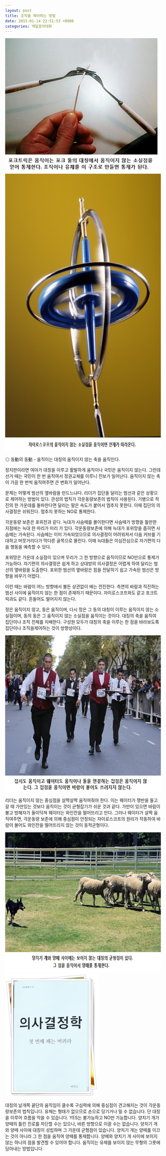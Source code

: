 ```yaml
---
layout: post
title: 조직을 제어하는 방법
date: 2015-01-14 22:51:53 +0900
categories: 깨달음의대화
---
```


<img src="files/attach/images/198/253/556/48.jpg" alt="48.jpg" width="511" height="434" /> 

<img src="files/attach/images/198/253/556/49.jpg" alt="49.jpg" width="709" height="893" />

  






◎ 동動의 동動 - 움직이는 대칭의 움직이지 않는 축을 움직인다.

  


정치판이라면 여야가 대칭을 이루고 활발하게 움직이나 국민은 움직이지 않는다. 그런데 선거 때는 국민이 한 번 움직여서 정권교체를 이루니 진보가 일어난다. 움직이지 않는 축이 가끔 한 번씩 움직여주면 큰 변화가 일어난다.

  


문제는 어떻게 범선의 옆바람을 만드느냐다. 리더가 집단을 달리는 범선과 같은 상황으로 제어하는 방법이 있다. 관성의 법칙가 각운동량보존의 법칙이 사용된다. 기병으로 적진의 한 가운데를 돌파한다면 달리는 말은 속도가 붙어서 멈추지 못한다. 이때 집단의 의사결정은 쉬워진다. 멈추지 못하는 NO로 통제한다.

  


각운동량 보존은 포위전과 같다. 늑대가 사슴떼를 몰이한다면 사슴떼가 방향을 틀만한 지점에는 늑대 한 마리가 미리 가 있다. 각운동량보존에 의해 늑대가 포위망을 좁히면 사슴떼는 가속된다. 사슴떼는 이미 가속되었으므로 의사결정이 어려워져서 다음 커브를 기대하고 머뭇거리다가 막다른 골목으로 몰린다. 이때 늑대들은 이심전심으로 자기편의 다음 행동을 예측할 수 있다.

  


포위망은 가운데 소실점이 있으며 무리가 그 한 방향으로 움직이므로 NO만으로 통제가 가능하다. 자기편의 의사결정은 쉽게 하고 상대방의 의사결정은 어렵게 하여 달리는 범선의 옆바람을 도출한다. 포위한 범선의 옆바람은 힘을 전달하기 쉽고 가속된 범선은 방향을 바꾸기 어렵다.

  


이런 때는 바람이 어느 방향에서 불든 상관없이 배는 전진한다. 측면의 바람과 직진하는 범선 사이에 움직이지 않는 한 점이 존재하기 때문이다. 자이로스코프와도 같고 포크트릭과도 같다. 흔들어도 떨어지지 않는다. 

  


정은 움직이지 않고, 동은 움직이며, 다시 정은 그 동의 대칭이 이루는 움직이지 않는 소실점이며, 동의 동은 그 움직이지 않는 소실점을 움직이는 것이다. 대칭의 축을 움직여 집단이나 조직 전체를 지배한다. 구성원 모두가 대칭의 축을 이루는 한 점을 바라보도록집단이나 조직을제어하는 것이 방향성이다.

  


  


<img src="files/attach/images/198/253/556/50.jpg" alt="50.jpg" width="600" height="504" />

  


리더는 움직이지 않는 중심점을 살짝살짝 움직여줘야 한다. 이는 웨이터가 쟁반을 들고갈 때 가만있는 것보다 움직이는 것이 균형잡기가 쉬운 것과 같다. 가만이 있으면 바람이 불고 방해자가 들이닥쳐 웨이터는 와인잔을 떨어뜨리고 만다. 그러나 웨이터가 살짝 움직여주면, 각운동량 보존에 의해 중심점이 안정되는 자이로스코프의 원리가 작동하여 바람이 불어도 와인잔을 떨어뜨리지 않는 것이 동적균형이다.

  



<img src="files/attach/images/198/253/556/51.jpg" alt="51.jpg" width="698" height="452" />   
  



<img src="files/attach/images/198/253/556/111.JPG" alt="111.JPG" width="300" height="397" />   


  


대칭의 날개쪽 끝단의 움직임이 클수록 구심력에 의해 중심점이 견고해지는 것이 각운동량보존의 법칙입니다. 유체는 형태가 없으므로 손으로 당기거나 밀 수 없습니다. 단 대칭을 이루어 흐름을 막을 수 있습니다. YES는 불가능하고 NO만 가능합니다. 양치기 개가 양떼의 틀린 진로를 차단할 수는 있으나, 바른 방향으로 이끌 수는 없습니다. 양치기 개와 양떼 사이에 대칭이 성립하며 그 가운데 균형점이 있습니다. 양치기 개는 양떼를 이끄는 것이 아니라 그 한 점을 움직여 양떼를 통제합니다. 양떼와 양치기 개 사이에 보이지 않는 하나의 점을 발견할 수 있어야 합니다. 움직이는 유체를 보이지 않는 무형의 그릇에 담아내는 방법입니다.